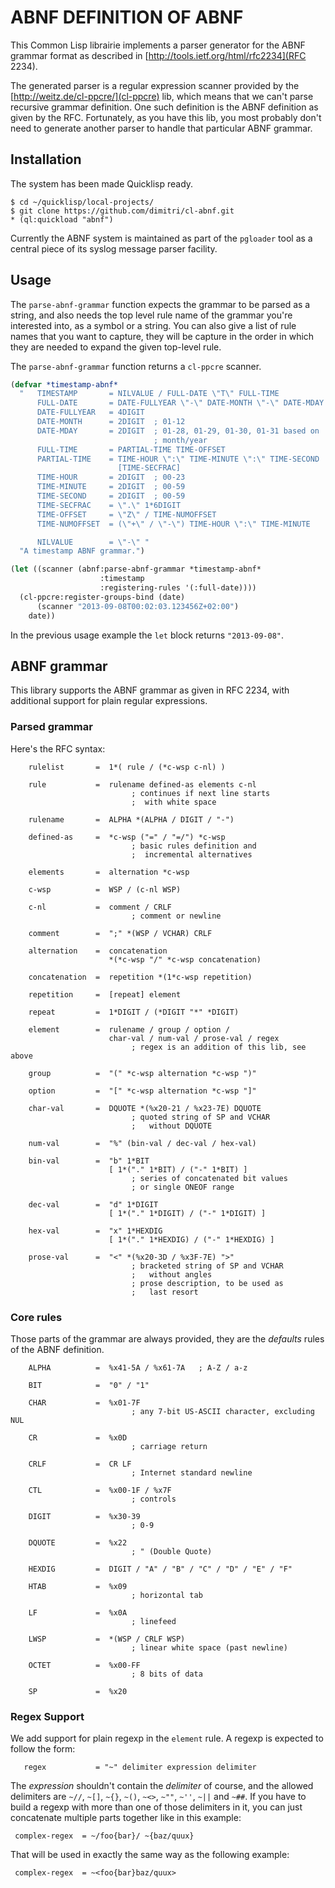 # ABNF DEFINITION OF ABNF

This Common Lisp librairie implements a parser generator for the ABNF
grammar format as described in [http://tools.ietf.org/html/rfc2234](RFC
2234).

The generated parser is a regular expression scanner provided by the
[http://weitz.de/cl-ppcre/](cl-ppcre) lib, which means that we can't parse
recursive grammar definition. One such definition is the ABNF definition as
given by the RFC. Fortunately, as you have this lib, you most probably don't
need to generate another parser to handle that particular ABNF grammar.

## Installation

The system has been made Quicklisp ready.

    $ cd ~/quicklisp/local-projects/
	$ git clone https://github.com/dimitri/cl-abnf.git
	* (ql:quickload "abnf")

Currently the ABNF system is maintained as part of the `pgloader` tool as a
central piece of its syslog message parser facility.

## Usage

The `parse-abnf-grammar` function expects the grammar to be parsed as a
string, and also needs the top level rule name of the grammar you're
interested into, as a symbol or a string. You can also give a list of rule
names that you want to capture, they will be capture in the order in which
they are needed to expand the given top-level rule.

The `parse-abnf-grammar` function returns a `cl-ppcre` scanner.

~~~ {#example.lisp .commonlisp .numberLines}
(defvar *timestamp-abnf*
  "   TIMESTAMP       = NILVALUE / FULL-DATE \"T\" FULL-TIME
      FULL-DATE       = DATE-FULLYEAR \"-\" DATE-MONTH \"-\" DATE-MDAY
      DATE-FULLYEAR   = 4DIGIT
      DATE-MONTH      = 2DIGIT  ; 01-12
      DATE-MDAY       = 2DIGIT  ; 01-28, 01-29, 01-30, 01-31 based on
                                ; month/year
      FULL-TIME       = PARTIAL-TIME TIME-OFFSET
      PARTIAL-TIME    = TIME-HOUR \":\" TIME-MINUTE \":\" TIME-SECOND
                        [TIME-SECFRAC]
      TIME-HOUR       = 2DIGIT  ; 00-23
      TIME-MINUTE     = 2DIGIT  ; 00-59
      TIME-SECOND     = 2DIGIT  ; 00-59
      TIME-SECFRAC    = \".\" 1*6DIGIT
      TIME-OFFSET     = \"Z\" / TIME-NUMOFFSET
      TIME-NUMOFFSET  = (\"+\" / \"-\") TIME-HOUR \":\" TIME-MINUTE

      NILVALUE        = \"-\" "
  "A timestamp ABNF grammar.")

(let ((scanner (abnf:parse-abnf-grammar *timestamp-abnf*
					:timestamp
					:registering-rules '(:full-date))))
  (cl-ppcre:register-groups-bind (date)
      (scanner "2013-09-08T00:02:03.123456Z+02:00")
    date))
~~~

In the previous usage example the `let` block returns `"2013-09-08"`.

## ABNF grammar

This library supports the ABNF grammar as given in RFC 2234, with additional
support for plain regular expressions.

### Parsed grammar

Here's the RFC syntax:

        rulelist       =  1*( rule / (*c-wsp c-nl) )

        rule           =  rulename defined-as elements c-nl
                               ; continues if next line starts
                               ;  with white space

        rulename       =  ALPHA *(ALPHA / DIGIT / "-")

        defined-as     =  *c-wsp ("=" / "=/") *c-wsp
                               ; basic rules definition and
                               ;  incremental alternatives

        elements       =  alternation *c-wsp

        c-wsp          =  WSP / (c-nl WSP)

        c-nl           =  comment / CRLF
                               ; comment or newline

        comment        =  ";" *(WSP / VCHAR) CRLF

        alternation    =  concatenation
                          *(*c-wsp "/" *c-wsp concatenation)

        concatenation  =  repetition *(1*c-wsp repetition)

        repetition     =  [repeat] element

        repeat         =  1*DIGIT / (*DIGIT "*" *DIGIT)

        element        =  rulename / group / option /
                          char-val / num-val / prose-val / regex
                               ; regex is an addition of this lib, see above

        group          =  "(" *c-wsp alternation *c-wsp ")"

        option         =  "[" *c-wsp alternation *c-wsp "]"

        char-val       =  DQUOTE *(%x20-21 / %x23-7E) DQUOTE
                               ; quoted string of SP and VCHAR
                               ;   without DQUOTE

        num-val        =  "%" (bin-val / dec-val / hex-val)

        bin-val        =  "b" 1*BIT
                          [ 1*("." 1*BIT) / ("-" 1*BIT) ]
                               ; series of concatenated bit values
                               ; or single ONEOF range

        dec-val        =  "d" 1*DIGIT
                          [ 1*("." 1*DIGIT) / ("-" 1*DIGIT) ]

        hex-val        =  "x" 1*HEXDIG
                          [ 1*("." 1*HEXDIG) / ("-" 1*HEXDIG) ]

        prose-val      =  "<" *(%x20-3D / %x3F-7E) ">"
                               ; bracketed string of SP and VCHAR
                               ;   without angles
                               ; prose description, to be used as
                               ;   last resort

### Core rules

Those parts of the grammar are always provided, they are the *defaults*
rules of the ABNF definition.

        ALPHA          =  %x41-5A / %x61-7A   ; A-Z / a-z

        BIT            =  "0" / "1"

        CHAR           =  %x01-7F
                               ; any 7-bit US-ASCII character, excluding NUL

        CR             =  %x0D
                               ; carriage return

        CRLF           =  CR LF
                               ; Internet standard newline

        CTL            =  %x00-1F / %x7F
                               ; controls

        DIGIT          =  %x30-39
                               ; 0-9

        DQUOTE         =  %x22
                               ; " (Double Quote)

        HEXDIG         =  DIGIT / "A" / "B" / "C" / "D" / "E" / "F"

        HTAB           =  %x09
                               ; horizontal tab

        LF             =  %x0A
                               ; linefeed

        LWSP           =  *(WSP / CRLF WSP)
                               ; linear white space (past newline)

        OCTET          =  %x00-FF
                               ; 8 bits of data

        SP             =  %x20

### Regex Support

We add support for plain regexp in the `element` rule. A regexp is expected
to follow the form:

       regex           = "~" delimiter expression delimiter

The *expression* shouldn't contain the *delimiter* of course, and the
allowed delimiters are `~//`, `~[]`, `~{}`, `~()`, `~<>`, `~""`, `~''`,
`~||` and `~##`. If you have to build a regexp with more than one of those
delimiters in it, you can just concatenate multiple parts together like in
this example:

     complex-regex  = ~/foo{bar}/ ~{baz/quux}

That will be used in exactly the same way as the following example:

     complex-regex  = ~<foo{bar}baz/quux>


